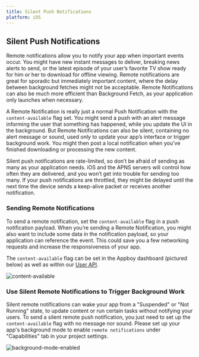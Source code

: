 ```yaml
---
title: Silent Push Notifications
platform: iOS
---
```

## Silent Push Notifications

Remote notifications allow you to notify your app when important events occur. You might have new instant messages to deliver, breaking news alerts to send, or the latest episode of your user’s favorite TV show ready for him or her to download for offline viewing. Remote notifications are great for sporadic but immediately important content, where the delay between background fetches might not be acceptable. Remote Notifications can also be much more efficient than Background Fetch, as your application only launches when necessary.

A Remote Notification is really just a normal Push Notification with the `content-available` flag set. You might send a push with an alert message informing the user that something has happened, while you update the UI in the background. But Remote Notifications can also be silent, containing no alert message or sound, used only to update your app’s interface or trigger background work. You might then post a local notification when you’ve finished downloading or processing the new content.

Silent push notifications are rate-limited, so don’t be afraid of sending as many as your application needs. iOS and the APNS servers will control how often they are delivered, and you won’t get into trouble for sending too many. If your push notifications are throttled, they might be delayed until the next time the device sends a keep-alive packet or receives another notification.

### Sending Remote Notifications
To send a remote notification, set the `content-available` flag in a push notification payload. When you’re sending a Remote Notification, you might also want to include some data in the notification payload, so your application can reference the event. This could save you a few networking requests and increase the responsiveness of your app.

The `content-available` flag can be set in the Appboy dashboard (pictured below) as well as within our [User API][1].

![content-available][2]

### Use Silent Remote Notifications to Trigger Background Work
Silent remote notifications can wake your app from a "Suspended" or "Not Running" state, to update content or run certain tasks without notifying your users. To send a silent remote push notification, you just need to set up the `content-available` flag with no message nor sound.
Please set up your app's background mode to enable `remote notifications` under "Capabilities" tab in your project settings.

![background-mode-enabled][3]


[1]: /REST_APIs/User_Data
[2]: /assets/img/remote_notification.png "content available"
[3]: /assets/img/background_mode.png "background mode enabled"
